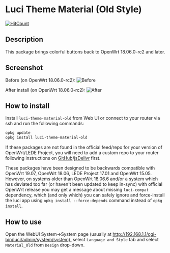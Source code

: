 # Luci Theme Material (Old Style)

[![HitCount](http://hits.dwyl.com/stangri/docs.openwrt.melmac.net/luci-theme-material-old.svg)](http://hits.dwyl.com/stangri/docs.openwrt.melmac.net/luci-theme-material-old)

## Description

This package brings colorful buttons back to OpenWrt 18.06.0-rc2 and later.

## Screenshot

Before (on OpenWrt 18.06.0-rc2):
![Before](https://cdn.jsdelivr.net/gh/stangri/docs.openwrt.melmac.net/luci-theme-material-old/screenshots/screenshot01-before.png "before")

After install (on OpenWrt 18.06.0-rc2):
![After](https://cdn.jsdelivr.net/gh/stangri/docs.openwrt.melmac.net/luci-theme-material-old/screenshots/screenshot01-after.png "after")

## How to install

Install `luci-theme-material-old` from Web UI or connect to your router via ssh and run the following commands:

```sh
opkg update
opkg install luci-theme-material-old
```

If these packages are not found in the official feed/repo for your version of OpenWrt/LEDE Project, you will need to add a custom repo to your router following instructions on [GitHub](https://docs.openwrt.melmac.net/#on-your-router)/[jsDelivr](https://cdn.jsdelivr.net/gh/stangri/docs.openwrt.melmac.net/README.md#on-your-router) first.

These packages have been designed to be backwards compatible with OpenWrt 19.07, OpenWrt 18.06, LEDE Project 17.01 and OpenWrt 15.05. However, on systems older than OpenWrt 18.06.6 and/or a system which has deviated too far (or haven't been updated to keep in-sync) with official OpenWrt release you may get a message about missing `luci-compat` dependency, which (and only which) you can safely ignore and force-install the luci app using `opkg install --force-depends` command instead of `opkg install`.

## How to use

Open the WebUI System->System page (usually at <http://192.168.1.1/cgi-bin/luci/admin/system/system),> select `Language and Style` tab and select `Material_Old` from `Design` drop-down.
